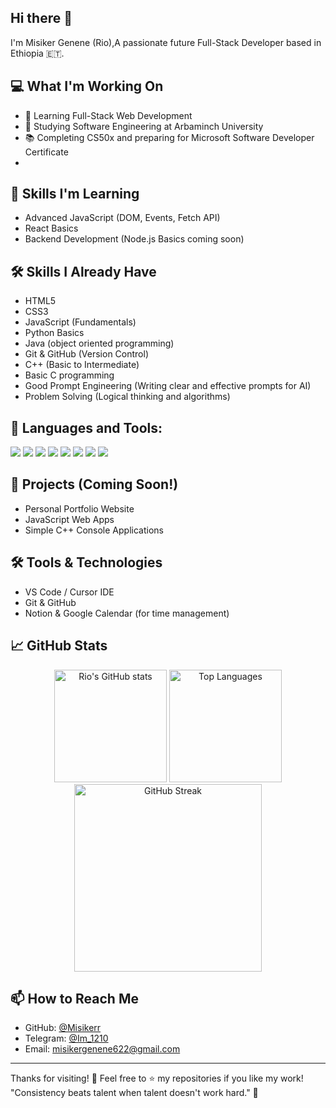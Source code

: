 ## Hi there 👋
 
<!--
**Misikerr/misikerr** is a ✨ _special_ ✨ repository because its `README.md` (this file) appears on your GitHub profile.

Here are some ideas to get you started:

- 🔭 I’m currently working on ...
- 🌱 I’m currently learning ...
- 👯 I’m looking to collaborate on ...
- 🤔 I’m looking for help with ...
- 💬 Ask me about ...
- 📫 How to reach me: ...
- 😄 Pronouns: ...
- ⚡ Fun fact: ...
-->

I'm Misiker Genene (Rio),A passionate future Full-Stack Developer based in Ethiopia 🇪🇹.

## 💻 What I'm Working On
- 🚀 Learning Full-Stack Web Development 
- 🎯 Studying Software Engineering at Arbaminch University
- 📚 Completing CS50x and preparing for Microsoft Software Developer Certificate
- 
## 🧠 Skills I'm Learning
- Advanced JavaScript (DOM, Events, Fetch API)
- React Basics
- Backend Development (Node.js Basics coming soon)

## 🛠️ Skills I Already Have
- HTML5
- CSS3
- JavaScript (Fundamentals)
- Python Basics
- Java (object oriented programming) 
- Git & GitHub (Version Control)
- C++ (Basic to Intermediate)
- Basic C programming
- Good Prompt Engineering (Writing clear and effective prompts for AI)
- Problem Solving (Logical thinking and algorithms)

## 🧰 Languages and Tools:
<p>
  <img src="https://img.shields.io/badge/HTML5-E34F26?style=for-the-badge&logo=html5&logoColor=white" />
  <img src="https://img.shields.io/badge/CSS3-1572B6?style=for-the-badge&logo=css3&logoColor=white" />
  <img src="https://img.shields.io/badge/JavaScript-F7DF1E?style=for-the-badge&logo=javascript&logoColor=black" />
  <img src="https://img.shields.io/badge/Python-3776AB?style=for-the-badge&logo=python&logoColor=white" />
  <img src="https://img.shields.io/badge/Java-007396?style=for-the-badge&logo=java&logoColor=white" />
  <img src="https://img.shields.io/badge/C++-00599C?style=for-the-badge&logo=c%2B%2B&logoColor=white" />
  <img src="https://img.shields.io/badge/Git-F05032?style=for-the-badge&logo=git&logoColor=white" />
  <img src="https://img.shields.io/badge/GitHub-181717?style=for-the-badge&logo=github&logoColor=white" />
</p>


## 🌟 Projects (Coming Soon!)
- Personal Portfolio Website
- JavaScript Web Apps 
- Simple C++ Console Applications 

## 🛠️ Tools & Technologies
- VS Code / Cursor IDE
- Git & GitHub
- Notion & Google Calendar (for time management)

## 📈 GitHub Stats
<p align="center">
  <img src="https://github-readme-stats.vercel.app/api?username=misikerr&show_icons=true&theme=tokyonight" alt="Rio's GitHub stats"  height="180" />
  <img src="https://github-readme-stats.vercel.app/api/top-langs/?username=misikerr&layout=compact&theme=dark&langs_count=10" alt="Top Languages" height="180"/>
  <img src="https://streak-stats.demolab.com?user=misikerr&theme=dark&hide_border=false" alt="GitHub Streak" height="300"/>
</p>

## 📫 How to Reach Me
- GitHub: [@Misikerr](https://github.com/Misikerr)
- Telegram: [@Im_1210](https://t.me/Im_1210)
- Email: misikergenene622@gmail.com

---
Thanks for visiting! 🌟 Feel free to ⭐ my repositories if you like my work!  
"Consistency beats talent when talent doesn't work hard." 💬

